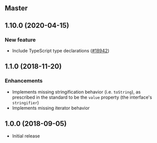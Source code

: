 ## Master

## 1.10.0 (2020-04-15)

### New feature

- Include TypeScript type declarations ([#18942](https://github.com/WordPress/gutenberg/pull/18942))

## 1.1.0 (2018-11-20)

### Enhancements

- Implements missing stringification behavior (i.e. `toString`), as prescribed in the standard to be the `value` property (the interface's `stringifier`)
- Implements missing iterator behavior

## 1.0.0 (2018-09-05)

- Initial release
